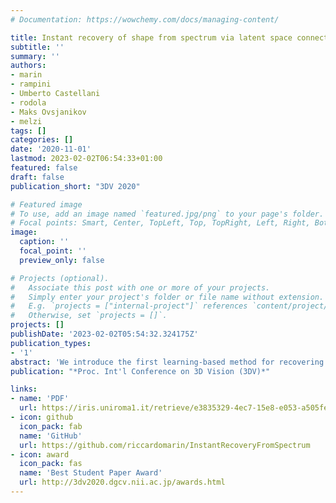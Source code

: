 ```yaml
---
# Documentation: https://wowchemy.com/docs/managing-content/

title: Instant recovery of shape from spectrum via latent space connections
subtitle: ''
summary: ''
authors:
- marin
- rampini
- Umberto Castellani
- rodola
- Maks Ovsjanikov
- melzi
tags: []
categories: []
date: '2020-11-01'
lastmod: 2023-02-02T06:54:33+01:00
featured: false
draft: false
publication_short: "3DV 2020"

# Featured image
# To use, add an image named `featured.jpg/png` to your page's folder.
# Focal points: Smart, Center, TopLeft, Top, TopRight, Left, Right, BottomLeft, Bottom, BottomRight.
image:
  caption: ''
  focal_point: ''
  preview_only: false

# Projects (optional).
#   Associate this post with one or more of your projects.
#   Simply enter your project's folder or file name without extension.
#   E.g. `projects = ["internal-project"]` references `content/project/deep-learning/index.md`.
#   Otherwise, set `projects = []`.
projects: []
publishDate: '2023-02-02T05:54:32.324175Z'
publication_types:
- '1'
abstract: 'We introduce the first learning-based method for recovering shapes from Laplacian spectra. Given an auto-encoder, our model takes the form of a cycle-consistent module to map latent vectors to sequences of eigenvalues. This module provides an efficient and effective linkage between spectrum and geometry of a given shape. Our data-driven approach replaces the need for ad-hoc regularizers required by prior methods, while providing more accurate results at a fraction of the computational cost. Our learning model applies without modifications across different dimensions (2D and 3D shapes alike), representations (meshes, contours and point clouds), as well as across different shape classes, and admits arbitrary resolution of the input spectrum without affecting complexity. The increased flexibility allows us to provide a proxy to differentiable eigendecomposition and to address notoriously difficult tasks in 3D vision and geometry processing within a unified framework, including shape generation from spectrum, mesh super-resolution, shape exploration, style transfer, spectrum estimation from point clouds, segmentation transfer and point-to-point matching.'
publication: "*Proc. Int'l Conference on 3D Vision (3DV)*"

links:
- name: 'PDF'
  url: https://iris.uniroma1.it/retrieve/e3835329-4ec7-15e8-e053-a505fe0a3de9/Marin_Instant%20_2020.pdf
- icon: github
  icon_pack: fab
  name: 'GitHub'
  url: https://github.com/riccardomarin/InstantRecoveryFromSpectrum
- icon: award
  icon_pack: fas
  name: 'Best Student Paper Award'
  url: http://3dv2020.dgcv.nii.ac.jp/awards.html
---
```

